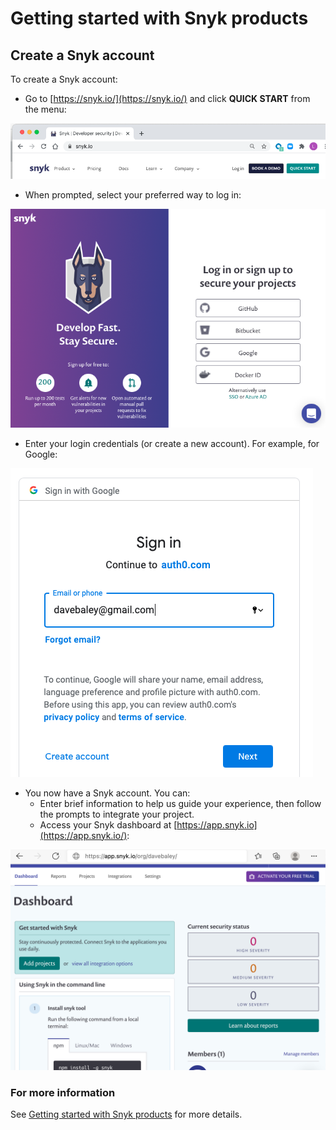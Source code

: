 # Getting started with Snyk products

## Create a Snyk account

To create a Snyk account:

* Go to [https://snyk.io/](https://snyk.io/) and click **QUICK START** from the menu:

![](../../.gitbook/assets/login0.png)

* When prompted, select your preferred way to log in:

![](../../.gitbook/assets/login1.png)

* Enter your login credentials \(or create a new account\). For example, for Google:

![](../../.gitbook/assets/login2.png)

* You now have a Snyk account. You can:
  * Enter brief information to help us guide your experience, then follow the prompts to integrate your project.
  * Access your Snyk dashboard at [https://app.snyk.io](https://app.snyk.io/):

![](../../.gitbook/assets/login6.png)

### For more information

See [Getting started with Snyk products](https://support.snyk.io/hc/en-us/sections/360004349758-Getting-started-with-Snyk-products) for more details.

